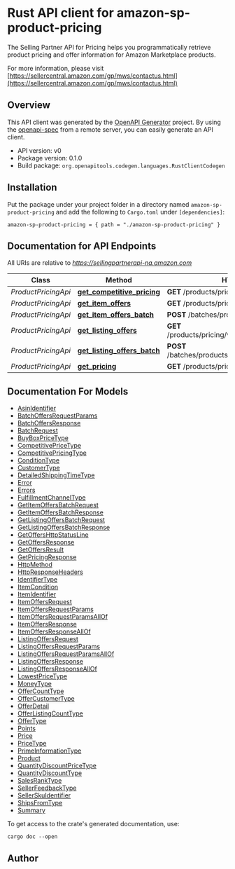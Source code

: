 # Rust API client for amazon-sp-product-pricing

The Selling Partner API for Pricing helps you programmatically retrieve product pricing and offer information for Amazon Marketplace products.

For more information, please visit [https://sellercentral.amazon.com/gp/mws/contactus.html](https://sellercentral.amazon.com/gp/mws/contactus.html)

## Overview

This API client was generated by the [OpenAPI Generator](https://openapi-generator.tech) project.  By using the [openapi-spec](https://openapis.org) from a remote server, you can easily generate an API client.

- API version: v0
- Package version: 0.1.0
- Build package: `org.openapitools.codegen.languages.RustClientCodegen`

## Installation

Put the package under your project folder in a directory named `amazon-sp-product-pricing` and add the following to `Cargo.toml` under `[dependencies]`:

```
amazon-sp-product-pricing = { path = "./amazon-sp-product-pricing" }
```

## Documentation for API Endpoints

All URIs are relative to *https://sellingpartnerapi-na.amazon.com*

Class | Method | HTTP request | Description
------------ | ------------- | ------------- | -------------
*ProductPricingApi* | [**get_competitive_pricing**](docs/ProductPricingApi.md#get_competitive_pricing) | **GET** /products/pricing/v0/competitivePrice | 
*ProductPricingApi* | [**get_item_offers**](docs/ProductPricingApi.md#get_item_offers) | **GET** /products/pricing/v0/items/{Asin}/offers | 
*ProductPricingApi* | [**get_item_offers_batch**](docs/ProductPricingApi.md#get_item_offers_batch) | **POST** /batches/products/pricing/v0/itemOffers | 
*ProductPricingApi* | [**get_listing_offers**](docs/ProductPricingApi.md#get_listing_offers) | **GET** /products/pricing/v0/listings/{SellerSKU}/offers | 
*ProductPricingApi* | [**get_listing_offers_batch**](docs/ProductPricingApi.md#get_listing_offers_batch) | **POST** /batches/products/pricing/v0/listingOffers | 
*ProductPricingApi* | [**get_pricing**](docs/ProductPricingApi.md#get_pricing) | **GET** /products/pricing/v0/price | 


## Documentation For Models

 - [AsinIdentifier](docs/AsinIdentifier.md)
 - [BatchOffersRequestParams](docs/BatchOffersRequestParams.md)
 - [BatchOffersResponse](docs/BatchOffersResponse.md)
 - [BatchRequest](docs/BatchRequest.md)
 - [BuyBoxPriceType](docs/BuyBoxPriceType.md)
 - [CompetitivePriceType](docs/CompetitivePriceType.md)
 - [CompetitivePricingType](docs/CompetitivePricingType.md)
 - [ConditionType](docs/ConditionType.md)
 - [CustomerType](docs/CustomerType.md)
 - [DetailedShippingTimeType](docs/DetailedShippingTimeType.md)
 - [Error](docs/Error.md)
 - [Errors](docs/Errors.md)
 - [FulfillmentChannelType](docs/FulfillmentChannelType.md)
 - [GetItemOffersBatchRequest](docs/GetItemOffersBatchRequest.md)
 - [GetItemOffersBatchResponse](docs/GetItemOffersBatchResponse.md)
 - [GetListingOffersBatchRequest](docs/GetListingOffersBatchRequest.md)
 - [GetListingOffersBatchResponse](docs/GetListingOffersBatchResponse.md)
 - [GetOffersHttpStatusLine](docs/GetOffersHttpStatusLine.md)
 - [GetOffersResponse](docs/GetOffersResponse.md)
 - [GetOffersResult](docs/GetOffersResult.md)
 - [GetPricingResponse](docs/GetPricingResponse.md)
 - [HttpMethod](docs/HttpMethod.md)
 - [HttpResponseHeaders](docs/HttpResponseHeaders.md)
 - [IdentifierType](docs/IdentifierType.md)
 - [ItemCondition](docs/ItemCondition.md)
 - [ItemIdentifier](docs/ItemIdentifier.md)
 - [ItemOffersRequest](docs/ItemOffersRequest.md)
 - [ItemOffersRequestParams](docs/ItemOffersRequestParams.md)
 - [ItemOffersRequestParamsAllOf](docs/ItemOffersRequestParamsAllOf.md)
 - [ItemOffersResponse](docs/ItemOffersResponse.md)
 - [ItemOffersResponseAllOf](docs/ItemOffersResponseAllOf.md)
 - [ListingOffersRequest](docs/ListingOffersRequest.md)
 - [ListingOffersRequestParams](docs/ListingOffersRequestParams.md)
 - [ListingOffersRequestParamsAllOf](docs/ListingOffersRequestParamsAllOf.md)
 - [ListingOffersResponse](docs/ListingOffersResponse.md)
 - [ListingOffersResponseAllOf](docs/ListingOffersResponseAllOf.md)
 - [LowestPriceType](docs/LowestPriceType.md)
 - [MoneyType](docs/MoneyType.md)
 - [OfferCountType](docs/OfferCountType.md)
 - [OfferCustomerType](docs/OfferCustomerType.md)
 - [OfferDetail](docs/OfferDetail.md)
 - [OfferListingCountType](docs/OfferListingCountType.md)
 - [OfferType](docs/OfferType.md)
 - [Points](docs/Points.md)
 - [Price](docs/Price.md)
 - [PriceType](docs/PriceType.md)
 - [PrimeInformationType](docs/PrimeInformationType.md)
 - [Product](docs/Product.md)
 - [QuantityDiscountPriceType](docs/QuantityDiscountPriceType.md)
 - [QuantityDiscountType](docs/QuantityDiscountType.md)
 - [SalesRankType](docs/SalesRankType.md)
 - [SellerFeedbackType](docs/SellerFeedbackType.md)
 - [SellerSkuIdentifier](docs/SellerSkuIdentifier.md)
 - [ShipsFromType](docs/ShipsFromType.md)
 - [Summary](docs/Summary.md)


To get access to the crate's generated documentation, use:

```
cargo doc --open
```

## Author



